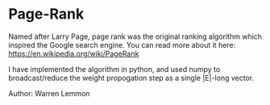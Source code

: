 # Page-Rank

Named after Larry Page, page rank was the original ranking algorithm which inspired the Google search engine. You can read more about it here: https://en.wikipedia.org/wiki/PageRank

I have implemented the algorithm in python, and used numpy to broadcast/reduce the weight propogation step as a single |E|-long vector.

Author: Warren Lemmon
